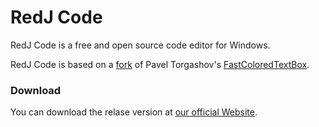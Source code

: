 # RedJ Code

RedJ Code is a free and open source code editor for Windows.

RedJ Code is based on a [fork](https://github.com/RedJ-Official/ImprovedFastColoredTextBox) of Pavel Torgashov's [FastColoredTextBox](https://github.com/PavelTorgashov/FastColoredTextBox).

### Download

You can download the relase version at [our official Website](https://www.redj.me/products/code/).
